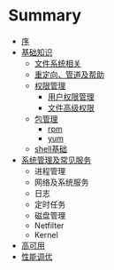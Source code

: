 # Summary

* [序](README.md)
* [基础知识](基础知识.md)
    * [文件系统相关](文件系统相关.md)
    * [重定向、管道及帮助](重定向、管道及帮助.md)
    * [权限管理](权限管理.md)
        * [用户权限管理](用户权限管理.md)
        * [文件高级权限](文件高级权限.md)
    * [包管理](包管理.md)
        * [rpm](rpm.md)
        * [yum](yum.md)
    * [shell基础](shell基础.md)
* [系统管理及常见服务](系统管理及常见服务.md)
    * 进程管理
    * 网络及系统服务
    * 日志
    * 定时任务
    * 磁盘管理
    * Netfilter
    * Kernel
* [高可用](高可用.md)
* [性能调优](性能调优.md)

